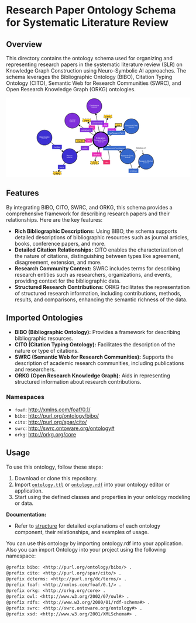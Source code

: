 # Research Paper Ontology Schema for Systematic Literature Review

## Overview

This directory contains the ontology schema used for organizing and representing research papers in the systematic literature review (SLR) on Knowledge Graph Construction using Neuro-Symbolic AI approaches. The schema leverages the Bibliographic Ontology (BIBO), Citation Typing Ontology (CITO), Semantic Web for Research Communities (SWRC), and Open Research Knowledge Graph (ORKG) ontologies.

<p align="center">
  <img src="./ontology.svg" alt="Ontology"/>
</p>

## Features

By integrating BIBO, CITO, SWRC, and ORKG, this schema provides a comprehensive framework for describing research papers and their relationships. Here are the key features:

- **Rich Bibliographic Descriptions:** Using BIBO, the schema supports detailed descriptions of bibliographic resources such as journal articles, books, conference papers, and more.
- **Detailed Citation Relationships:** CITO enables the characterization of the nature of citations, distinguishing between types like agreement, disagreement, extension, and more.
- **Research Community Context:** SWRC includes terms for describing research entities such as researchers, organizations, and events, providing context for the bibliographic data.
- **Structured Research Contributions:** ORKG facilitates the representation of structured research information, including contributions, methods, results, and comparisons, enhancing the semantic richness of the data.

## Imported Ontologies 

- **BIBO (Bibliographic Ontology):** Provides a framework for describing bibliographic resources.
- **CITO (Citation Typing Ontology):** Facilitates the description of the nature or type of citations.
- **SWRC (Semantic Web for Research Communities):** Supports the description of academic research communities, including publications and researchers.
- **ORKG (Open Research Knowledge Graph):** Aids in representing structured information about research contributions.

### Namespaces

- `foaf`: <http://xmlns.com/foaf/0.1/>
- `bibo`: <http://purl.org/ontology/bibo/>
- `cito`: <http://purl.org/spar/cito/>
- `swrc`: <http://swrc.ontoware.org/ontology#>
- `orkg`: <http://orkg.org/core>

## Usage

To use this ontology, follow these steps:

1. Download or clone this repository.
2. Import [`ontology.ttl`](ontology.ttl) or [`ontology.rdf`](ontology.rdf) into your ontology editor or application.
3. Start using the defined classes and properties in your ontology modeling or data.

**Documentation:**
   - Refer to [structure](structure.md) for detailed explanations of each ontology component, their relationships, and examples of usage.

You can use this ontology by importing ontology.rdf into your application. Also you can import  Ontology into your project using the following namespace:

```turtle
@prefix bibo: <http://purl.org/ontology/bibo/> .
@prefix cito: <http://purl.org/spar/cito/> .
@prefix dcterms: <http://purl.org/dc/terms/> .
@prefix foaf: <http://xmlns.com/foaf/0.1/> .
@prefix orkg: <http://orkg.org/core> .
@prefix owl: <http://www.w3.org/2002/07/owl#> .
@prefix rdfs: <http://www.w3.org/2000/01/rdf-schema#> .
@prefix swrc: <http://swrc.ontoware.org/ontology#> .
@prefix xsd: <http://www.w3.org/2001/XMLSchema#> .
```



